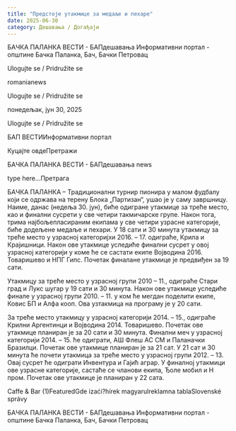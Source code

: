 ```yaml
---
title: "Предстоје утакмице за медаље и пехаре"
date: 2025-06-30
category: Дешавања / Догађаји
---
```


БАЧКА ПАЛАНКА ВЕСТИ - БАПдешавања Информативни портал - општине Бачка Паланка, Бач, Бачки Петровац

Ulogujte se / Pridružite se

romanianews

Ulogujte se / Pridružite se

понедељак, јун 30, 2025

Ulogujte se / Pridružite se

БАП ВЕСТИИнформативни портал

Куцајте овдеПретражи

БАЧКА ПАЛАНКА ВЕСТИ - БАПдешавања news

type here...Претрага

БАЧКА ПАЛАНКА – Традиционални турнир пионира у малом фудбалу који се одржава на терену Блока „Партизан“, ушао је у саму завршницу. Наиме, данас (недеља 30. јун), биће одигране утакмице за треће место, као и финални сусрети у све четири такмичарске групе. Након тога, трима најбољепласираним екипама у све четири узрасне категорије, биће додељене медаље и пехари.
У 18 сати и 30 минута утакмицу за треће место у узрасној категоријхи 2016. – 17. одиграће, Крила и Крајишници. Након ове утакмице уследиће финални сусрет у овој узрасној категорији у коме ће се састати екипе Војводина 2016. Товаришево и НПГ Гипс. Почетак финалане утакмице је предвиђен за 19 сати.


Утакмицу за треће место у узрасној групи 2010 – 11., одиграће Стари град и Лукс шугар у 19 сати и 30 минута. Након ове утакмице уследиће финале у узрасној групи 2010. – 11. у ком ће мегдан поделити екипе, Ковис БП и Алфа кооп. Ова узтакмица на програму је у 20 сати.


За треће место утакмицу у узрасној категорији 2014. – 15., одиграће Крилни Аргентинци и Војводина 2014. Товаришево. Почетак ове утакмице планиран је за 20 сати и 30 минута. Финални меч у узрасној категорији 2014. – 15. ће одиграти, АШ Флеш АС СМ и Паланачки Бразилци. Почетак ове утакмице планиран је за 21 сат.
У 21 сат и 30 минута ће почети утакмица за треће место у узрасној групи 2012. – 13. Овај сусрет ће одиграти Инвентура и Гајић аграр. У финалној утакмици ове узрасне категорије, састаће се чланови екипа, Ђоле мобил и Н пром. Почетак ове утакмице је планиран у 22 сата.

Caffe & Bar (1)FeaturedGde izaći?hírek magyarulreklamna tablaSlovenské správy

БАЧКА ПАЛАНКА ВЕСТИ - БАПдешавања Информативни портал - општине Бачка Паланка, Бач, Бачки Петровац
